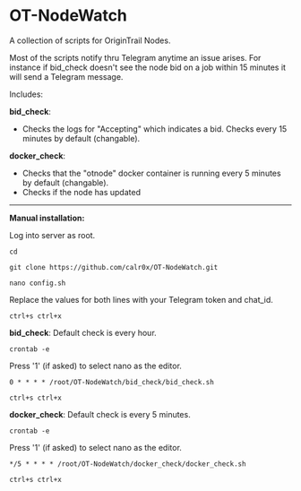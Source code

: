 # OT-NodeWatch
A collection of scripts for OriginTrail Nodes.

Most of the scripts notify thru Telegram anytime an issue arises. For instance if bid_check doesn't see the node bid on a job within 15 minutes it will send a Telegram message.

Includes:

__bid_check__:
- Checks the logs for "Accepting" which indicates a bid. Checks every 15 minutes by default (changable).  

__docker_check__:
- Checks that the "otnode" docker container is running every 5 minutes by default (changable).  
- Checks if the node has updated  

---

__Manual installation:__

Log into server as root.
```
cd
```
```
git clone https://github.com/calr0x/OT-NodeWatch.git
```
```
nano config.sh
```
Replace the values for both lines with your Telegram token and chat_id.
```
ctrl+s ctrl+x
```

__bid_check__: Default check is every hour.

```
crontab -e
```
Press '1' (if asked) to select nano as the editor.
```
0 * * * * /root/OT-NodeWatch/bid_check/bid_check.sh
```
```
ctrl+s ctrl+x
```

__docker_check__: Default check is every 5 minutes.
```
crontab -e
```
Press '1' (if asked) to select nano as the editor.
```
*/5 * * * * /root/OT-NodeWatch/docker_check/docker_check.sh
```
```
ctrl+s ctrl+x
```
